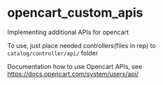 # opencart_custom_apis
Implementing additional APIs for opencart

To use, just place needed controllers(files in rep) to ```catalog/controller/api/``` folder

Documentation how to use Opencart APIs, see
https://docs.opencart.com/system/users/api/
